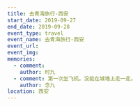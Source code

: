 ```yaml
---
title: 去青海旅行-西安
start_date: 2019-09-27
end_date: 2019-09-28
event_type: travel
event_name: 去青海旅行-西安
event_url: 
event_img: 
memories:
  - comment: 
    author: 时九
  - comment: 第一次坐飞机。没能在城墙上走一走。
    author: 念九
location: 西安
---
```

